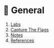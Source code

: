 # 📝 General

1. [Labs](labs/labs.md)
2. [Capture The Flags](capture-the-flags/capture-the-flags.md)
3. [Notes](notes/notes.md)
4. [References](references/references.md)